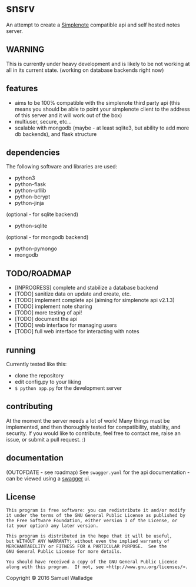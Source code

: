 
# snsrv

An attempt to create a [Simplenote](http://simplenote.com/) compatible api and self hosted notes server.

## WARNING

This is currently under heavy development and is likely to be not working at all in its current state. (working on database backends right now)


## features

- aims to be 100% compatible with the simplenote third party api (this means you should be able to point your simplenote client to the address of this server and it will work out of the box)
- multiuser, secure, etc...
- scalable with mongodb (maybe - at least sqlite3, but ability to add more db backends), and flask structure

## dependencies 

The following software and libraries are used:

- python3
- python-flask
- python-urllib
- python-bcrypt
- python-jinja

(optional - for sqlite backend)

- python-sqlite


(optional - for mongodb backend) 

- python-pymongo
- mongodb


## TODO/ROADMAP

- [INPROGRESS] complete and stabilize a database backend
- [TODO] sanitize data on update and create, etc.
- [TODO] implement complete api (aiming for simplenote api v2.1.3)
- [TODO] implement note sharing
- [TODO] more testing of api!
- [TODO] document the api
- [TODO] web interface for managing users
- [TODO] full web interface for interacting with notes

## running

Currently tested like this:

- clone the repository
- edit config.py to your liking
- `$ python app.py` for the development server 

## contributing

At the moment the server needs a lot of work! 
Many things must be implemented, and then thoroughly tested for compatibility, stability, and security.
If you would like to contribute, feel free to contact me, raise an issue, or submit a pull request. :)

## documentation

(OUTOFDATE - see roadmap) 
See `swagger.yaml` for the api documentation - can be viewed using a [swagger](http://swagger.io/) ui.

## License

    This program is free software: you can redistribute it and/or modify
    it under the terms of the GNU General Public License as published by
    the Free Software Foundation, either version 3 of the License, or
    (at your option) any later version.

    This program is distributed in the hope that it will be useful,
    but WITHOUT ANY WARRANTY; without even the implied warranty of
    MERCHANTABILITY or FITNESS FOR A PARTICULAR PURPOSE.  See the
    GNU General Public License for more details.

    You should have received a copy of the GNU General Public License
    along with this program.  If not, see <http://www.gnu.org/licenses/>.


Copyright © 2016 Samuel Walladge
